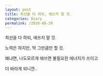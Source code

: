 ```yaml
---
layout: post
title: 최선을 다 하되, 애쓰지 말 것.
categories: Diary
permalink: /2020-08-29
---
```


최선을 다 하되, 애쓰지 말 것.

노력은 하지만, 딱 그만큼만 할 것.

왜냐면, 나도모르게 애쓰면 불필요한 에너지가 쓰이고

더 바라게 되니깐..